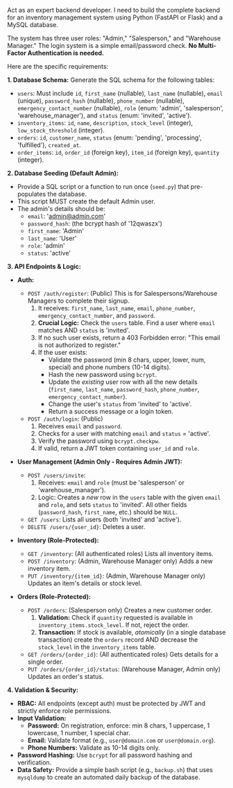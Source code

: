 Act as an expert backend developer. I need to build the complete backend for an inventory management system using Python (FastAPI or Flask) and a MySQL database.

The system has three user roles: "Admin," "Salesperson," and "Warehouse Manager."
The login system is a simple email/password check. **No Multi-Factor Authentication is needed.**

Here are the specific requirements:

**1. Database Schema:**
Generate the SQL schema for the following tables:
* `users`: Must include `id`, `first_name` (nullable), `last_name` (nullable), `email` (unique), `password_hash` (nullable), `phone_number` (nullable), `emergency_contact_number` (nullable), `role` (enum: 'admin', 'salesperson', 'warehouse_manager'), and `status` (enum: 'invited', 'active').
* `inventory_items`: `id`, `name`, `description`, `stock_level` (integer), `low_stock_threshold` (integer).
* `orders`: `id`, `customer_name`, `status` (enum: 'pending', 'processing', 'fulfilled'), `created_at`.
* `order_items`: `id`, `order_id` (foreign key), `item_id` (foreign key), `quantity` (integer).

**2. Database Seeding (Default Admin):**
* Provide a SQL script or a function to run once (`seed.py`) that pre-populates the database.
* This script MUST create the default Admin user.
* The admin's details should be:
    * `email`: 'admin@admin.com'
    * `password_hash`: (the bcrypt hash of '12qwaszx')
    * `first_name`: 'Admin'
    * `last_name`: 'User'
    * `role`: 'admin'
    * `status`: 'active'

**3. API Endpoints & Logic:**

* **Auth:**
    * `POST /auth/register`: (Public) This is for Salespersons/Warehouse Managers to complete their signup.
        1.  It receives: `first_name`, `last_name`, `email`, `phone_number`, `emergency_contact_number`, and `password`.
        2.  **Crucial Logic:** Check the `users` table. Find a user where `email` matches AND `status` is 'invited'.
        3.  If no such user exists, return a 403 Forbidden error: "This email is not authorized to register."
        4.  If the user exists:
            * Validate the password (min 8 chars, upper, lower, num, special) and phone numbers (10-14 digits).
            * Hash the new password using `bcrypt`.
            * Update the *existing* user row with all the new details (`first_name`, `last_name`, `password_hash`, `phone_number`, `emergency_contact_number`).
            * Change the user's `status` from 'invited' to 'active'.
            * Return a success message or a login token.
    * `POST /auth/login`: (Public)
        1.  Receives `email` and `password`.
        2.  Checks for a user with matching `email` and `status` = 'active'.
        3.  Verify the password using `bcrypt.checkpw`.
        4.  If valid, return a JWT token containing `user_id` and `role`.

* **User Management (Admin Only - Requires Admin JWT):**
    * `POST /users/invite`:
        1.  Receives: `email` and `role` (must be 'salesperson' or 'warehouse_manager').
        2.  Logic: Creates a *new* row in the `users` table with the given `email` and `role`, and sets `status` to 'invited'. All other fields (`password_hash`, `first_name`, etc.) should be `NULL`.
    * `GET /users`: Lists all users (both 'invited' and 'active').
    * `DELETE /users/{user_id}`: Deletes a user.

* **Inventory (Role-Protected):**
    * `GET /inventory`: (All authenticated roles) Lists all inventory items.
    * `POST /inventory`: (Admin, Warehouse Manager only) Adds a new inventory item.
    * `PUT /inventory/{item_id}`: (Admin, Warehouse Manager only) Updates an item's details or stock level.

* **Orders (Role-Protected):**
    * `POST /orders`: (Salesperson only) Creates a new customer order.
        1.  **Validation:** Check if `quantity` requested is available in `inventory_items.stock_level`. If not, reject the order.
        2.  **Transaction:** If stock is available, *atomically* (in a single database transaction) create the `orders` record AND decrease the `stock_level` in the `inventory_items` table.
    * `GET /orders/{order_id}`: (All authenticated roles) Gets details for a single order.
    * `PUT /orders/{order_id}/status`: (Warehouse Manager, Admin only) Updates an order's status.

**4. Validation & Security:**
* **RBAC:** All endpoints (except auth) must be protected by JWT and strictly enforce role permissions.
* **Input Validation:**
    * **Password:** On registration, enforce: min 8 chars, 1 uppercase, 1 lowercase, 1 number, 1 special char.
    * **Email:** Validate format (e.g., `user@domain.com` or `user@domain.org`).
    * **Phone Numbers:** Validate as 10-14 digits only.
* **Password Hashing:** Use `bcrypt` for all password hashing and verification.
* **Data Safety:** Provide a simple bash script (e.g., `backup.sh`) that uses `mysqldump` to create an automated daily backup of the database.